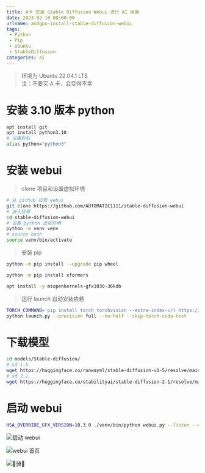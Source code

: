 ```yaml
---
title: A卡 安装 Stable Diffusion Webui 进行 AI 绘画
date: 2023-02-10 00:00:00
urlname: amdgpu-install-stable-diffusion-webui 
tags: 
 - Python
 - Pip
 - Ubuntu
 - StableDiffusion
categories: ai
---
```

> 环境为 Ubuntu 22.04.1 LTS  
> 注：不要买 A 卡，会变得不幸
# 安装 3.10 版本 python
``` bash
apt install git
apt install python3.10
# 设置别名
alias python="python3"
```

# 安装 webui
> clone 项目和设置虚拟环境
``` bash
# 从 github 拉取 webui
git clone https://github.com/AUTOMATIC1111/stable-diffusion-webui
# 进入目录
cd stable-diffusion-webui
# 设置 python 虚拟环境
python -m venv venv
# source bash
source venv/bin/activate
```
> 安装 pip
```bash
python -m pip install --upgrade pip wheel

python -m pip install xformers

apt install -y miopenkernels-gfx1030-36kdb
```
> 运行 launch 自动安装依赖
```bash
TORCH_COMMAND='pip install torch torchvision --extra-index-url https://download.pytorch.org/whl/rocm5.1.1' 
python launch.py --precision full --no-half --skip-torch-cuda-test 
```
# 下载模型
``` bash
cd models/Stable-diffusion/
# sd 1.5
wget https://huggingface.co/runwayml/stable-diffusion-v1-5/resolve/main/v1-5-pruned.ckpt
# sd 2.1
wget https://huggingface.co/stabilityai/stable-diffusion-2-1/resolve/main/v2-1_768-ema-pruned.ckpt
```

# 启动 webui
``` bash
HSA_OVERRIDE_GFX_VERSION=10.3.0 ./venv/bin/python webui.py --listen --enable-insecure-extension-access
```

![启动 webui](https://gd-obj-001.gd2.qingstor.com/haruki/blog/cn/2023/305C18A512B0160FC51946D292243A79F2D523F23063A0E3ABA5477F2F95F6F5.PNG)

![webui 首页](https://gd-obj-001.gd2.qingstor.com/haruki/blog/cn/2023/28F9CDD62F18C958176FA02F37A2D0E5F2DC3E11AC61289D80E96B2852684072.PNG)

![🐎骑🐎](https://gd-obj-001.gd2.qingstor.com/haruki/blog/cn/2023/77B728E8FEAF0126B816696D327D7744FA16C86CBA765C454708B723C0A4C3FA.PNG)